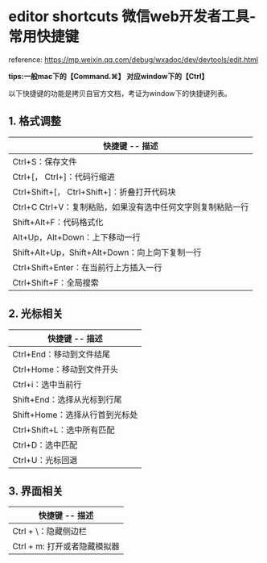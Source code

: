 # editor shortcuts 微信web开发者工具-常用快捷键

reference: https://mp.weixin.qq.com/debug/wxadoc/dev/devtools/edit.html

**tips:一般mac下的【Command.⌘】 对应window下的【Ctrl】**

以下快捷键的功能是拷贝自官方文档，考证为window下的快捷键列表。
## 1. 格式调整

|快捷键 -- 描述|
|-----------|
|Ctrl+S：保存文件|
|Ctrl+[， Ctrl+]：代码行缩进|
|Ctrl+Shift+[， Ctrl+Shift+]：折叠打开代码块|
|Ctrl+C Ctrl+V：复制粘贴，如果没有选中任何文字则复制粘贴一行|
|Shift+Alt+F：代码格式化|
|Alt+Up，Alt+Down：上下移动一行|
|Shift+Alt+Up，Shift+Alt+Down：向上向下复制一行|
|Ctrl+Shift+Enter：在当前行上方插入一行|
|Ctrl+Shift+F：全局搜索|

## 2. 光标相关

|快捷键 -- 描述|
|-----------|
|Ctrl+End：移动到文件结尾|
|Ctrl+Home：移动到文件开头|
|Ctrl+i：选中当前行|
|Shift+End：选择从光标到行尾|
|Shift+Home：选择从行首到光标处|
|Ctrl+Shift+L：选中所有匹配|
|Ctrl+D：选中匹配|
|Ctrl+U：光标回退|

## 3. 界面相关

|快捷键 -- 描述|
|-----------|
|Ctrl + \：隐藏侧边栏|
|Ctrl + m: 打开或者隐藏模拟器|